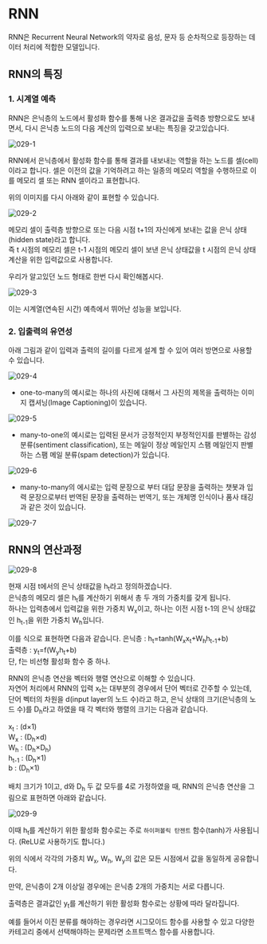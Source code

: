# RNN

RNN은 Recurrent Neural Network의 약자로 음성, 문자 등 순차적으로 등장하는 데이터 처리에 적합한 모델입니다.

## RNN의 특징

### 1. 시계열 예측

RNN은 은닉층의 노드에서 활성화 함수를 통해 나온 결과값을 출력층 방향으로도 보내면서, 다시 은닉층 노드의 다음 계산의 입력으로 보내는 특징을 갖고있습니다.

![029-1](https://user-images.githubusercontent.com/63298243/105148885-3e89f900-5b46-11eb-9cf1-876a2afd09ce.png)

RNN에서 은닉층에서 활성화 함수를 통해 결과를 내보내는 역할을 하는 노드를 셀(cell)이라고 합니다. 셀은 이전의 값을 기억하려고 하는 일종의 메모리 역할을 수행하므로 이를 메모리 셀 또는 RNN 셀이라고 표현합니다.

위의 이미지를 다시 아래와 같이 표현할 수 있습니다.

![029-2](https://user-images.githubusercontent.com/63298243/105148889-3fbb2600-5b46-11eb-80ea-a23ea2626d21.png)

메모리 셀이 출력층 방향으로 또는 다음 시점 t+1의 자신에게 보내는 값을 은닉 상태(hidden state)라고 합니다.  
즉 t 시점의 메모리 셀은 t-1 시점의 메모리 셀이 보낸 은닉 상태값을 t 시점의 은닉 상태 계산을 위한 입력값으로 사용합니다.

우리가 알고있던 노드 형태로 한번 다시 확인해봅시다.

![029-3](https://user-images.githubusercontent.com/63298243/105148892-4053bc80-5b46-11eb-91e9-6d4de060bcc4.png)

이는 시계열(연속된 시간) 예측에서 뛰어난 성능을 보입니다.

### 2. 입출력의 유연성

아래 그림과 같이 입력과 출력의 길이를 다르게 설계 할 수 있어 여러 방면으로 사용할 수 있습니다.

![029-4](https://user-images.githubusercontent.com/63298243/105148896-40ec5300-5b46-11eb-9003-935bb741ada4.png)

- one-to-many의 예시로는 하나의 사진에 대해서 그 사진의 제목을 출력하는 이미지 캡셔닝(Image Captioning)이 있습니다.

![029-5](https://user-images.githubusercontent.com/63298243/105148899-4184e980-5b46-11eb-919c-40793bcb3ecd.png)

- many-to-one의 예시로는 입력된 문서가 긍정적인지 부정적인지를 판별하는 감성 분류(sentiment classification), 또는 메일이 정상 메일인지 스팸 메일인지 판별하는 스팸 메일 분류(spam detection)가 있습니다.

![029-6](https://user-images.githubusercontent.com/63298243/105148901-4184e980-5b46-11eb-9f82-a78d2ce521a7.png)

- many-to-many의 에시로는 입력 문장으로 부터 대답 문장을 출력하는 챗봇과 입력 문장으로부터 번역된 문장을 출력하는 번역기, 또는 개체명 인식이나 품사 태깅과 같은 것이 있습니다.

![029-7](https://user-images.githubusercontent.com/63298243/105148902-421d8000-5b46-11eb-88e9-466b947316ca.png)

## RNN의 연산과정

![029-8](https://user-images.githubusercontent.com/63298243/105148905-421d8000-5b46-11eb-9000-f04cd9c648b5.png)

현재 시점 t에서의 은닉 상태값을 h<sub>t</sub>라고 정의하겠습니다.  
은닉층의 메모리 셀은 h<sub>t</sub>를 계산하기 위해서 총 두 개의 가중치를 갖게 됩니다.  
하나는 입력층에서 입력값을 위한 가중치 W<sub>x</sub>이고, 하나는 이전 시점 t-1의 은닉 상태값인 h<sub>t-1</sub>을 위한 가중치 W<sub>h</sub>입니다.

이를 식으로 표현하면 다음과 같습니다.
은닉층 : h<sub>t</sub>=tanh(W<sub>x</sub>x<sub>t</sub>+W<sub>h</sub>h<sub>t-1</sub>+b)  
출력층 : y<sub>t</sub>=f(W<sub>y</sub>h<sub>t</sub>+b)  
단, f는 비선형 활성화 함수 중 하나.

RNN의 은닉층 연산을 벡터와 행렬 연산으로 이해할 수 있습니다.  
자연어 처리에서 RNN의 입력 x<sub>t</sub>는 대부분의 경우에서 단어 벡터로 간주할 수 있는데, 단어 벡터의 차원을 d(input layer의 노드 수)라고 하고, 은닉 상태의 크기(은닉층의 노드 수)를 D<sub>h</sub>라고 하였을 때 각 벡터와 행렬의 크기는 다음과 같습니다.

x<sub>t</sub> : (d×1)  
W<sub>x</sub> : (D<sub>h</sub>×d)  
W<sub>h</sub> : (D<sub>h</sub>×D<sub>h</sub>)  
h<sub>t-1</sub> : (D<sub>h</sub>×1)  
b : (D<sub>h</sub>×1)  

배치 크기가 1이고, d와 D<sub>h</sub> 두 값 모두를 4로 가정하였을 때, RNN의 은닉층 연산을 그림으로 표현하면 아래와 같습니다.

![029-9](https://user-images.githubusercontent.com/63298243/105148906-42b61680-5b46-11eb-96f8-ea38ab42621a.png)

이때 h<sub>t</sub>를 계산하기 위한 활성화 함수로는 주로 `하이퍼볼릭 탄젠트` 함수(tanh)가 사용됩니다. (ReLU로 사용하기도 합니다.)

위의 식에서 각각의 가중치 W<sub>x</sub>, W<sub>h</sub>, W<sub>y</sub>의 값은 모든 시점에서 값을 동일하게 공유합니다.  

만약, 은닉층이 2개 이상일 경우에는 은닉층 2개의 가중치는 서로 다릅니다.

출력층은 결과값인 y<sub>t</sub>를 계산하기 위한 활성화 함수로는 상황에 따라 달라집니다.

예를 들어서 이진 분류를 해야하는 경우라면 시그모이드 함수를 사용할 수 있고 다양한 카테고리 중에서 선택해야하는 문제라면 소프트맥스 함수를 사용합니다.